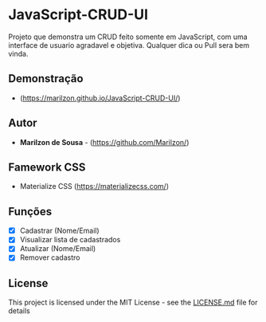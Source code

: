 # JavaScript-CRUD-UI

Projeto que demonstra um CRUD feito somente em JavaScript, com uma interface de usuario agradavel e objetiva.
Qualquer dica ou Pull sera bem vinda.

## Demonstração 
- (https://marilzon.github.io/JavaScript-CRUD-UI/)

## Autor
* **Marilzon de Sousa** - (https://github.com/Marilzon/)

## Famework CSS
- Materialize CSS (https://materializecss.com/)

## Funções
- [X] Cadastrar (Nome/Email)
- [X] Visualizar lista de cadastrados
- [X] Atualizar (Nome/Email)
- [X] Remover cadastro

## License
This project is licensed under the MIT License - see the [LICENSE.md](LICENSE.md) file for details